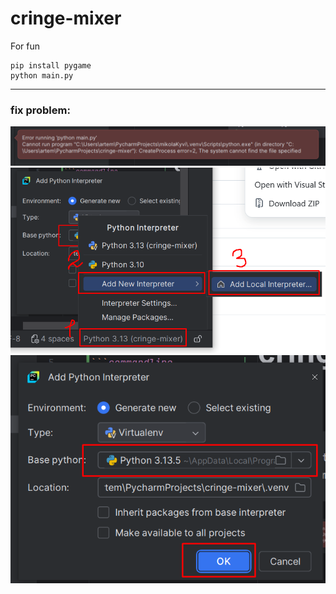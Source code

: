 # cringe-mixer
For fun


```commandline
pip install pygame
python main.py
```
---
### fix problem: 

![img.png](img.png)
![img_2.png](img_2.png)
![img_1.png](img_1.png)